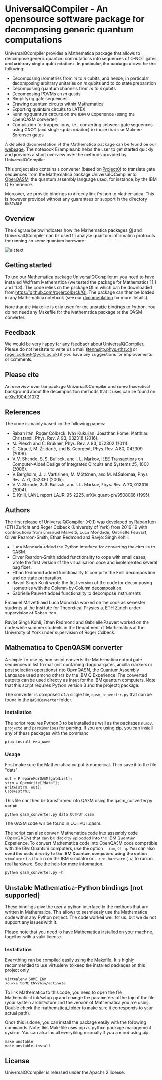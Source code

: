 # UniversalQCompiler - An opensource software package for decomposing generic quantum computations

UniversalQCompiler provides a Mathematica package that allows to decompose generic quantum computations into sequences of C-NOT gates and arbitrary single-qubit rotations. In particular, the package allows for the following:

*  Decomposing  isometries from *m* to *n* qubits, and hence, in particular decomposing arbitrary unitaries on *m* qubits and to do state preparation
*  Decomposing  quantum channels from *m* to *n* qubits
*  Decomposing POVMs on *m* qubits
*  Simplifying gate sequences
*  Drawing quantum circuits within Mathematica
*  Exporting quantum circuits to LATEX
*  Running quantum circuits on the IBM Q Experience (using the OpenQASM converter)
* Compilation for trapped ions, i.e., converting between gate sequences using CNOT (and single-qubit rotation) to those that use Molmer-Sorensen gates 

A detailed documentation of the Mathematica package can be found on our [webpage](http://www-users.york.ac.uk/~rc973/UniversalQCompiler.html). The notebook Examples.nb helps the user to get started quickly and provides a short overview over the methods provided by UniversalQCompiler.

This project also contains a converter (based on [ProjectQ](https://github.com/ProjectQ-Framework/ProjectQ)) to translate gate sequences from the Mathematica package UniversalQCompiler to [OpenQASM](https://arxiv.org/abs/1707.03429), the quantum assembly language used, for instance, by the IBM Q Experience.

Moreover, we provide bindings to directly link Python to Mathematica. This is however provided without any guarantees or support in the directory `UNSTABLE`

## Overview

The diagram below indicates how the Mathematica packages [QI](https://github.com/rogercolbeck/QI) and UniversalQCompiler can be used to analyse quantum information protocols for running on some quantum hardware:

![alt text](Overview.png)

## Getting started

To use our Mathematica package UniversalQCompiler.m, you need to have installed Wolfram Mathematica (we tested the package for Mathematica 11.1 and 11.3). The code relies on the package QI.m which can be downloaded from https://github.com/rogercolbeck/QI. The package can then be loaded in any Mathematica notebook (see our [documentation](https://docs.google.com/forms/d/e/1FAIpQLSc_QmF_qFwp25f8fsrVWiMKGkKbtPZeSNbOWLFU357tLpKNVw/viewform) for more details).

Note that the Makefile is only used for the unstable bindings to Python. You do not need any Makefile for the Mathematica package or the QASM converter.

## Feedback
We would be very happy for any feedback about UniversalQCompiler. Please do not hesitate to write us a mail (itenr@itp.phys.ethz.ch or roger.colbeck@york.ac.uk) if you have any suggestions for improvements or comments.

## Please cite
An overview over the package UniversalQCompiler and some theoretical background about the decomposition methods that it uses can be found on [arXiv:1904.01072](https://arxiv.org/pdf/1904.01072.pdf).

## References

The code is mainly based on the following papers:

* Raban Iten, Roger Colbeck, Ivan Kukuljan, Jonathan Home, Matthias Christandl, Phys. Rev. A 93, 032318 (2016).
* M. Plesch and Č. Brukner, Phys. Rev. A 83, 032302 (2011).
* O. Giraud, M. Žnidarič, and B. Georgeot, Phys. Rev. A 80, 042309 (2009).
* V. V. Shende, S. S. Bullock, and I. L. Markov, IEEE Transactions on Computer-Aided Design of Integrated Circuits and Systems 25, 1000 (2006).
* V. Bergholm, J. J. Vartiainen, M. Möttönen, and M. M.Salomaa, Phys. Rev. A 71, 052330 (2005).
* V. V. Shende, S. S. Bullock, and I. L. Markov, Phys. Rev. A 70, 012310 (2004).
* E. Knill, LANL report LAUR-95-2225, arXiv:quant-ph/9508006 (1995).

## Authors

The first release of UniversalQCompiler (v0.1) was developed by Raban Iten (ETH Zurich) and Roger Colbeck (University of York) from 2016-19 with contributions from Emanuel Malvetti, Luca Mondada, Gabrielle Pauvert, Oliver Reardon-Smith, Ethan Redmond and Ravjot Singh Kohli:

* Luca Mondada added the Python interface for converting the circuits to QASM.
* Oliver Reardon-Smith added functionality to cope with small cases, wrote the first version of the visualisation code and implemented several bug fixes.
* Ethan Redmond added functionality to compute the Knill decomposition and do state preparation.
* Ravjot Singh Kohli wrote the first version of the code for decomposing isometries with the Column-by-Column decomposition.
* Gabrielle Pauvert added functionality to decompose instruments

Emanuel Malvetti and Luca Mondada worked on the code as semester students at the Institute for Theoretical Physics at ETH Zürich under supervision of Raban Iten.

Ravjot Singh Kohli, Ethan Redmond and Gabrielle Pauvert worked on the code while summer students in the Department of Mathematics at the University of York under supervision of Roger Colbeck.

## Mathematica to OpenQASM converter
A simple-to-use python script converts the Mathematica output gate sequences in list format (not containing diagonal gates, ancilla markers or post selection operations) into OpenQASM, the Quantum Assembly Language used among others by the IBM Q Experience. The converted outputs can be used directly as input for the IBM quantum computers. Note that this script requires Python version 3 and the projectq package.

The converter is composed of a single file, `qasm_converter.py` that can be found
in the `QASMConverter` folder.

### Installation
The script requires Python 3 to be installed as well as the packages  ``numpy``, ``projectq`` and ``parsimonious`` for parsing.
If you are using pip, you can install any of these packages with the command
```shell
pip3 install PKG_NAME
```

### Usage
First make sure the Mathematica output is numerical. Then save it to the file "data"
```shell
out = PrepareForQASM[gateList];
strm = OpenWrite["data"];
Write[strm, out];
Close[strm];
```

This file can then be transformed into QASM using the qasm\_converter.py script:
```
python qasm_converter.py data OUTPUT.qasm
```
The QASM code will be found in OUTPUT.qasm.

The script can also convert Mathematica code into assembly code (OpenQASM) that can be direclty uploaded into the IBM Quantum Experience.
To convert Mathematica code into OpenQASM code compatible with the IBM Quantum computers, use the option ``--ibm``, or ``-q``.
You can also send the code direclty to the IBM Quantum computers using the option ``--simulator`` (``-s``) to run on the IBM simulator or ``--use-hardware`` (``-w``) to run on real hardware. See the help for more information.
```shell
python qasm_converter.py -h
```

## Unstable Mathematica-Python bindings [not supported]
These bindings give the user a python interface to the methods that are written in Mathematica. This allows to seamleesly use the Mathematica code within any Python project. The code worked well for us, but we do not support any issues with it.

Please note that you need to have Mathematica installed on your machine, together with a valid license.

### Installation
Everything can be compiled easily using the Makefile. It is highly recommended to use virtualenv to keep the installed packages on this project only.

```shell
virtualenv SOME_ENV
source SOME_ENV/bin/activate
```

To link Mathematica to this code, you need to open the file MathematicaLink/setup.py and change the parameters at the top of the file (your system architecture and the version of Mathematica you are using. Double check the mathematica\_folder to make sure it corresponds to your actual path).

Once this is done, you can install the package easily with the following commands.
Note: this Makefile uses pip as python package management system. You can also install everything manually if you are not using pip.
```
make unstable
make unstable-install
```

## License
UniversalQCompiler is released under the Apache 2 license.
